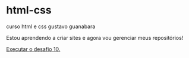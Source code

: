 # html-css
 curso html e css gustavo guanabara

Estou aprendendo a criar sites e agora vou gerenciar meus repositórios!

<a href="https://gustavosgouveia.github.io/html-css/desafios/des010c/android.html"> Executar o desafio 10. </a>